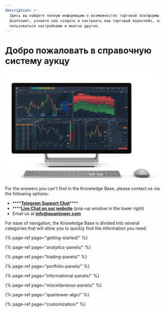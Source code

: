 ```yaml
---
description: >-
  Здесь вы найдете полную информацию о возможностях торговой платформы
  Quantower, узнаете как создать и настроить ваш торговый воркспейс, как
  пользоваться настройками и многое другое.
---
```


# Добро пожаловать в справочную систему аукцу

![](.gitbook/assets/main-workspace-for-help.png)

For the answers you can't find in the Knowledge Base, please contact us via the following options:

* \*\*\*\*[**Telegram Support Chat**](https://t.me/quantower)\*\*\*\*
* \*\*\*\*[**Live Chat on our website**](https://www.quantower.com/) \(pop-up window in the lower right\)
* Email us at **info@quantower.com**

For ease of navigation, the Knowledge Base is divided into several categories that will allow you to quickly find the information you need:

{% page-ref page="getting-started/" %}

{% page-ref page="analytics-panels/" %}

{% page-ref page="trading-panels/" %}

{% page-ref page="portfolio-panels/" %}

{% page-ref page="informational-panels/" %}

{% page-ref page="miscellaneous-panels/" %}

{% page-ref page="quantower-algo/" %}

{% page-ref page="customization/" %}

